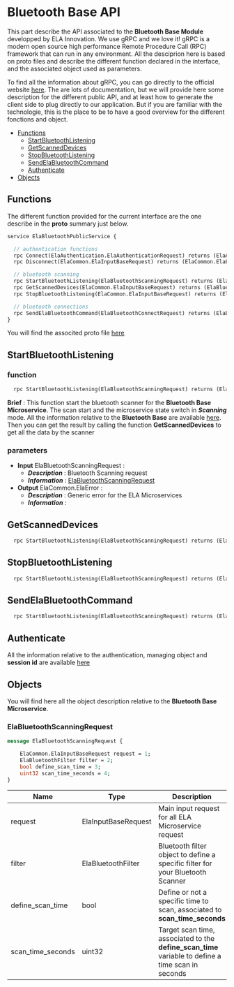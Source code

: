 # Bluetooth Base API
This part describe the API associated to the **Bluetooth Base Module** developped by ELA Innovation. We use gRPC and we love it! gRPC is a modern open source high performance Remote Procedure Call (RPC) framework that can run in any environment. All the desciprion here is based on proto files and describe the different function declared in the interface, and the associated object used as parameters.

To find all the information about gRPC, you can go directly to the official website [here][here_grpc]. The are lots of documentation, but we will provide here some description for the different public API, and at least how to generate the client side to plug directly to our application. But if you are familiar with the technologie, this is the place to be to have a good overview for the different fonctions and object.

- [Functions](#functions)
    - [StartBluetoothListening](#startbluetoothlistening)
    - [GetScannedDevices](#getscanneddevices)
    - [StopBluetoothListening](#stopbluetoothlistening)
    - [SendElaBluetoothCommand](#sendelabluetoothcommand)
    - [Authenticate](#authenticate)
- [Objects](#objects)

## Functions
The different function provided for the current interface are the one describe in the **proto** summary just below.
```proto
service ElaBluetoothPublicService {

  // authentication functions
  rpc Connect(ElaAuthentication.ElaAuthenticationRequest) returns (ElaAuthentication.ElaAuthenticationResponse) {}
  rpc Disconnect(ElaCommon.ElaInputBaseRequest) returns (ElaCommon.ElaError) {}

  // bluetooth scanning
  rpc StartBluetoothListening(ElaBluetoothScanningRequest) returns (ElaCommon.ElaError) {}
  rpc GetScannedDevices(ElaCommon.ElaInputBaseRequest) returns (ElaBluetoothScanResults) {}
  rpc StopBluetoothListening(ElaCommon.ElaInputBaseRequest) returns (ElaCommon.ElaError) {}

  // bluetooth connections
  rpc SendElaBluetoothCommand(ElaBluetoothConnectRequest) returns (ElaBluetoothConnectResult) {}
}
```

You will find the associted proto file [here](https://github.com/elaInnovation/elaMicroserviceGrpc/blob/master/Protos/Bluetooth/ElaBluetoothPublicAPI.proto)

## StartBluetoothListening
### function
```proto
  rpc StartBluetoothListening(ElaBluetoothScanningRequest) returns (ElaCommon.ElaError) {}
```

**Brief** : This function start the bluetooth scanner for the **Bluetooth Base Microservice**. The scan start and the microservice state switch in ***Scanning*** mode. All the information relative to the **Bluetooth Base** are available [here][here_bluetooth_information]. Then you can get the result by calling the function **GetScannedDevices** to get all the data by the scanner 

### parameters
- **Input** ElaBluetoothScanningRequest :
    - ***Description*** : Bluetooth Scanning request
    - ***Information*** : [ElaBluetoothScanningRequest](#elabluetoothscanningrequest)
- **Output** ElaCommon.ElaError : 
    - ***Description*** : Generic error for the ELA Microservices
    - ***Information*** : 

## GetScannedDevices
```proto
  rpc StartBluetoothListening(ElaBluetoothScanningRequest) returns (ElaCommon.ElaError) {}
```

## StopBluetoothListening
```proto
  rpc StartBluetoothListening(ElaBluetoothScanningRequest) returns (ElaCommon.ElaError) {}
```

## SendElaBluetoothCommand
```proto
  rpc StartBluetoothListening(ElaBluetoothScanningRequest) returns (ElaCommon.ElaError) {}
```

## Authenticate
All the information relative to the authentication, managing object and **session id** are available [here](https://github.com/elaInnovation/ELA-Microservices/blob/master/Documentation/Authentication/README.md})

## Objects
You will find here all the object description relative to the **Bluetooth Base Microservice**.

### ElaBluetoothScanningRequest
```proto
message ElaBluetoothScanningRequest {

	ElaCommon.ElaInputBaseRequest request = 1;
	ElaBluetoothFilter filter = 2;
	bool define_scan_time = 3;
	uint32 scan_time_seconds = 4;
}
````

| Name | Type | Description | Presence |
| --- | --- | --- | --- |
| request | ElaInputBaseRequest | Main input request for all ELA Microservice request | Mandatory |
| filter | ElaBluetoothFilter | Bluetooth filter object to define a specific filter for your Bluetooth Scanner | Optionnal |
| define_scan_time | bool | Define or not a specific time to scan, associated to **scan_time_seconds** | Optionnal |
| scan_time_seconds | uint32 | Target scan time, associated to the **define_scan_time** variable to define a time scan in seconds | Optionnal |

[here_grpc]: https://grpc.io

[here_bluetooth_information]: https://github.com/elaInnovation/ELA-Microservices/blob/master/Documentation/Bluetooth%20Base/README.md